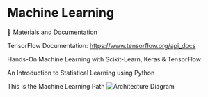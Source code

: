 # Machine Learning
📄 Materials and Documentation

TensorFlow Documentation: https://www.tensorflow.org/api_docs

Hands-On Machine Learning with Scikit-Learn, Keras & TensorFlow

An Introduction to Statistical Learning using Python

This is the Machine Learning Path
![Architecture Diagram](./machine_learning_mind_map.drawio.svg)



